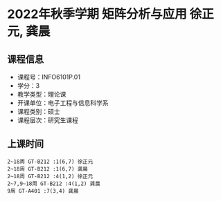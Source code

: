 # 2022年秋季学期 矩阵分析与应用 徐正元, 龚晨






## 课程信息

- 课程号：INFO6101P.01
- 学分：3
- 教学类型：理论课
- 开课单位：电子工程与信息科学系
- 课程类别：硕士
- 课程层次：研究生课程

## 上课时间

```
2~18周 GT-B212 :1(6,7) 徐正元
2~18周 GT-B212 :1(6,7) 龚晨
2~18周 GT-B212 :4(1,2) 徐正元
2~7,9~18周 GT-B212 :4(1,2) 龚晨
9周 GT-A401 :7(3,4) 龚晨
```

